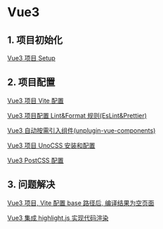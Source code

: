 # Vue3

## 1. 项目初始化

[Vue3 项目 Setup](./Vue3项目Setup.md)

## 2. 项目配置

[Vue3 项目 Vite 配置](./Vue3项目Vite配置.md)

[Vue3 项目配置 Lint&Format 规则(EsLint&Prettier)](./Vue3项目配置Lint%26Format规则(EsLint%26Prettier).md)

[Vue3 自动按需引入组件(unplugin-vue-components)](./Vue3自动按需引入组件(unplugin-vue-components).md)

[Vue3 项目 UnoCSS 安装和配置](./Vue3%20UnoCSS安装和配置.md)

[Vue3 PostCSS 配置](./Vue3%20PostCSS配置.md)

## 3. 问题解决

[Vue3 项目, Vite 配置 base 路径后, 编译结果为空页面](./Vue3%2CVite配置base路径后，编译结果为空页面.md)

[Vue3 集成 highlight.js 实现代码渲染](./Vue3集成highlight.js实现代码渲染.md)
